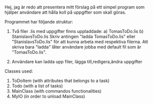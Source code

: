 Hej, jag är redo att presentera mitt förslag på ett simpel program
som hjälper användare att hålla koll på uppgifter som skall göras.

Programmet har följande struktur:

1) Två filer .lis med uppgifter finns uppladdade:
	a) TomasToDo.lis
	b) StanislavsToDo.lis
Skriv antingen "ladda TomasToDo.lis" eller "StanislavsToDo.lis" för att kunna
arbeta med respektiva filerna. Att skriva bara "ladda" låter användare jobba med default fil
som är "TomasToDo.lis".

2) Användare kan ladda upp filer, lägga till,redigera,ändra uppgifter


Classes used:

1) ToDoItem (with attributes that belongs to a task)
2) Todo (with a list of tasks) 
3) MainClass (with commandos functionalities)
4) MyIO (in order to unload MainClass)



